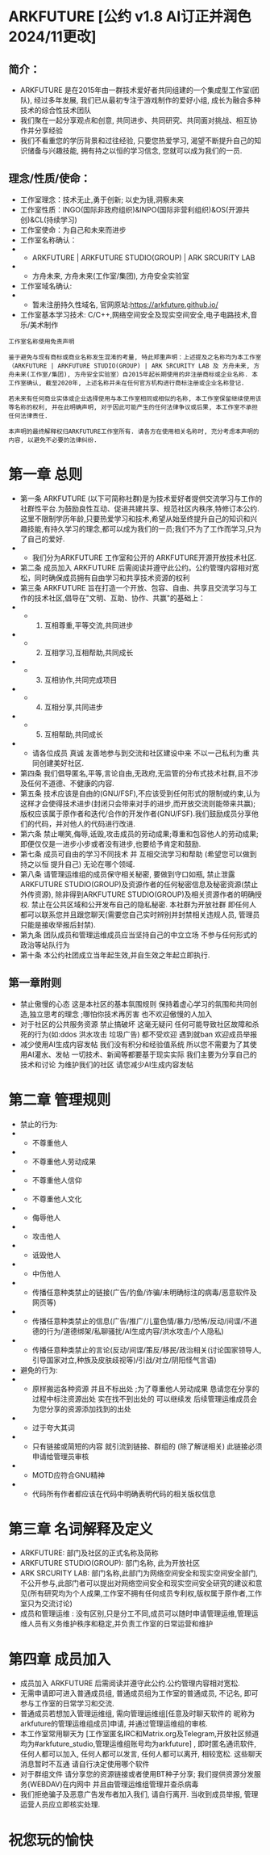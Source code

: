 # ARKFUTURE [公约 v1.8 AI订正并润色 2024/11更改] 
## 简介：
* ARKFUTURE 是在2015年由一群技术爱好者共同组建的一个集成型工作室(团队), 经过多年发展, 我们已从最初专注于游戏制作的爱好小组, 成长为融合多种技术的综合性技术团队
* 我们聚在一起分享观点和创意, 共同进步、共同研究、共同面对挑战、相互协作并分享经验
* 我们不看重您的学历背景和过往经验, 只要您热爱学习, 渴望不断提升自己的知识储备与兴趣技能, 拥有持之以恒的学习信念, 您就可以成为我们的一员. 

## 理念/性质/使命：
* 工作室理念：技术无止,勇于创新; 以史为镜,洞察未来
* 工作室性质：INGO(国际非政府组织)&INPO(国际非营利组织)&OS(开源共创)&CL(持续学习)
* 工作室使命：为自己和未来而进步
* 工作室名称确认：
* * ARKFUTURE | ARKFUTURE STUDIO(GROUP) | ARK SRCURITY LAB
* * 方舟未来, 方舟未来(工作室/集团), 方舟安全实验室
* 工作室域名确认:
* * 暂未注册持久性域名, 官网原站:https://arkfuture.github.io/
* 工作室基本学习技术: C/C++,网络空间安全及现实空间安全,电子电路技术,音乐/美术制作

``` 
工作室名称使用免责声明

鉴于避免与现有商标或商业名称发生混淆的考量, 特此郑重声明：上述提及之名称均为本工作室（ARKFUTURE | ARKFUTURE STUDIO(GROUP) | ARK SRCURITY LAB 及 方舟未来, 方舟未来(工作室/集团), 方舟安全实验室）自2015年起长期使用的非注册商标或企业名称. 本工作室确认, 截至2020年, 上述名称并未在任何官方机构进行商标注册或企业名称登记. 

若未来有任何商业实体或企业选择使用与本工作室相同或相似的名称, 本工作室保留继续使用该等名称的权利, 并在此明确声明, 对于因此可能产生的任何法律争议或后果, 本工作室不承担任何法律责任. 

本声明的最终解释权归ARKFUTURE工作室所有. 请各方在使用相关名称时, 充分考虑本声明的内容, 以避免不必要的法律纠纷. 
```

# 第一章 总则
* 第一条 ARKFUTURE (以下可简称社群)是为技术爱好者提供交流学习与工作的社群性平台.为鼓励良性互动、促进共建共享、规范社区内秩序,特修订本公约.这里不限制学历年龄,只要热爱学习和技术,希望从始至终提升自己的知识和兴趣技能,有持久学习的理念,都可以成为我们的一员;我们不为了工作而学习,只为了自己的爱好. 
* * 我们分为ARKFUTURE 工作室和公开的 ARKFUTURE开源开放技术社区.
* 第二条 成员加入 ARKFUTURE 后需阅读并遵守此公约。公约管理内容相对宽松，同时确保成员拥有自由学习和共享技术资源的权利
* 第三条 ARKFUTURE 旨在打造一个开放、包容、自由、共享且交流学习与工作的技术社区,倡导在"文明、互助、协作、共赢"的基础上：
* * 1. 互相尊重,平等交流,共同进步
* * 2. 互相学习,互相帮助,共同成长
* * 3. 互相协作,共同完成项目
* * 4. 互相分享,共同进步
* * 5. 互相帮助,共同成长
* * 请各位成员 真诚 友善地参与到交流和社区建设中来 不以一己私利为重 共同创建美好社区.
* 第四条 我们倡导匿名,平等,言论自由,无政府,无监管的分布式技术社群,且不涉及任何不道德、不健康的内容.
* 第五条 技术应该是自由的(GNU/FSF),不应该受到任何形式的限制或约束,认为这样才会使得技术进步(封闭只会带来对手的进步,而开放交流则能带来共赢);版权应该属于原作者和迭代/合作的开发作者(GNU/FSF).我们鼓励成员分享他们的代码，并对他人的代码进行改进. 
* 第六条 禁止嘲笑,侮辱,诋毁,攻击成员的劳动成果;尊重和包容他人的劳动成果;即便仅仅是一进步小步或者没有进步,也要给予肯定和鼓励.
* 第七条 成员可自由的学习不同技术 并 互相交流学习和帮助 (希望您可以做到持之以恒 提升自己) 无论在哪个领域.
* 第八条 请管理运维组的成员保守相关秘密, 要做到守口如瓶, 禁止泄露ARKFUTURE STUDIO(GROUP)及资源作者的任何秘密信息及秘密资源(禁止外传资源), 除非得到ARKFUTURE STUDIO(GROUP)及相关资源作者的明确授权. 禁止在公共区域和公开发布自己的隐私秘密. 本社群为开放社群 即任何人都可以联系您并且跟您聊天(需要您自己实时辨别并封禁相关违规人员, 管理员只能是接收举报后封禁).
* 第九条 团队成员和管理运维成员应当坚持自己的中立立场 不参与任何形式的政治等站队行为 
* 第十条 本公约社团成立当年起生效,并自生效之年起立即执行.

## 第一章附则
* 禁止傲慢的心态 这是本社区的基本氛围规则 保持着虚心学习的氛围和共同创造,独立思考的理念 ;哪怕你技术再厉害 也不欢迎傲慢的人加入
* 对于社区的公共服务资源 禁止搞破坏 这毫无疑问 任何可能导致社区故障和杀死的行为(如:ddos 洪水攻击 垃圾广告) 都不受欢迎 遇到就ban 欢迎成员举报
* 减少使用AI生成内容发帖 我们没有积分和经验值系统 所以您不需要为了其使用AI灌水、发帖 一切技术、新闻等都要基于现实实际 我们主要为分享自己的技术和讨论 为维护我们的社区 请您减少AI生成内容发帖

# 第二章 管理规则
* 禁止的行为: 
* * 不尊重他人
* * 不尊重他人劳动成果
* * 不尊重他人信仰
* * 不尊重他人文化
* * 侮辱他人
* * 攻击他人
* * 诋毁他人
* * 中伤他人
* * 传播任意种类禁止的链接(广告/钓鱼/诈骗/未明确标注的病毒/恶意软件及网页等)
* * 传播任意种类禁止的信息(广告/推广/儿童色情/暴力/恐怖/反动/间谍/不道德的行为/道德绑架/私聊骚扰/AI生成内容/洪水攻击/个人隐私)
* * 传播任意种类禁止的言论(反动/间谍/策反/移民/政治相关(讨论国家领导人,引导国家对立,种族及皮肤歧视等)/引战/对立/阴阳怪气言语)
* 避免的行为:
* * 原样搬运各种资源 并且不标出处 ;为了尊重他人劳动成果 恳请您在分享的过程中标注资源出处 实在找不到出处的 可以继续发 后续管理运维成员会为您分享的资源添加找到的出处
* * 过于夸大其词
* * 只有链接或简短的内容 就引流到链接、群组的 (除了解谜相关) 此链接必须申请给管理员审核
* * MOTD应符合GNU精神
* * 代码所有作者都应该在代码中明确表明代码的相关版权信息

# 第三章 名词解释及定义
* ARKFUTURE: 部门及社区的正式名称及简称
* ARKFUTURE STUDIO(GROUP): 部门名称, 此为开放社区
* ARK SRCURITY LAB: 部门名称,此部门为网络空间安全和现实空间安全部门,不公开参与,此部门者可以提出对网络空间安全和现实空间安全研究的建议和意见(所有研究均为个人成果,工作室不拥有任何成员专利权,版权属于原作者,工作室只为交流讨论)
* 成员和管理运维 : 没有区别,只是分工不同,成员可以随时申请管理运维,管理运维人员有义务维护秩序和稳定,并负责工作室的日常运营和维护 

# 第四章 成员加入
* 成员加入 ARKFUTURE 后需阅读并遵守此公约.公约管理内容相对宽松.
* 无需申请即可进入普通成员组, 普通成员组为工作室的普通成员, 不记名, 即可参与工作室的日常学习和交流.
* 普通成员若想加入管理运维组, 需向管理运维组[任意及时聊天软件的 昵称为arkfuture的管理运维组成员]申请, 并通过管理运维组的审核.
* 本工作室常用聊天为 [工作室匿名IRC和Matrix.org及Telegram,开放社区频道均为#arkfuture_studio,管理运维组账号均为arkfuture] , 即时匿名通讯软件, 任何人都可以加入, 任何人都可以发言, 任何人都可以离开, 相较宽松. 这些聊天消息暂时不互通 请自行决定使用哪个软件
* 对于群组文件 请分享您的资源链接或者使用BT种子分享; 我们提供资源分发服务(WEBDAV)在内网中 并且由管理运维组管理并查杀病毒
* 我们拒绝骗子及恶意广告发布者加入我们, 请自行离开. 当收到成员举报, 管理运营人员应立即核实处理.
  
# 祝您玩的愉快